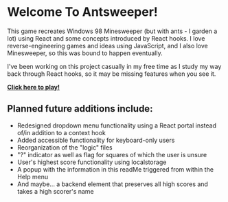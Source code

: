# Welcome To Antsweeper!

This game recreates Windows 98 Minesweeper (but with ants - I garden a lot) using React and some concepts introduced by React hooks.  I love reverse-engineering games and ideas using JavaScript, and I also love Minesweeper, so this was bound to happen eventually.

I've been working on this project casually in my free time as I study my way back through React hooks, so it may be missing features when you see it.

**[Click here to play!](https://erinruthmaness.github.io/antsweeper/)**


## Planned future additions include:

* Redesigned dropdown menu functionality using a React portal instead of/in addition to a context hook
* Added accessible functionality for keyboard-only users
* Reorganization of the "logic" files
* "?" indicator as well as flag for squares of which the user is unsure
* User's highest score functionality using localstorage
* A popup with the information in this readMe triggered from within the Help menu
* And maybe... a backend element that preserves all high scores and takes a high scorer's name
